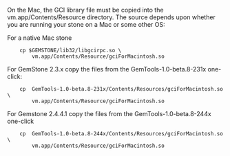 On the Mac, the GCI library file must be copied into the vm.app/Contents/Resource directory.  The source depends upon whether you are running your stone on a Mac or some other OS:

For a native Mac stone
```
	cp $GEMSTONE/lib32/libgcirpc.so \
		vm.app/Contents/Resource/gciForMacintosh.so
```
For GemStone 2.3.x copy the files from the GemTools-1.0-beta.8-231x one-click:
```
	cp  GemTools-1.0-beta.8-231x/Contents/Resources/gciForMacintosh.so \
		vm.app/Contents/Resource/gciForMacintosh.so
```
For Gemstone 2.4.4.1 copy the files from the GemTools-1.0-beta.8-244x one-click
```
	cp  GemTools-1.0-beta.8-244x/Contents/Resources/gciForMacintosh.so \
		vm.app/Contents/Resource/gciForMacintosh.so
```